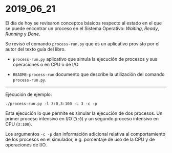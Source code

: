 # 2019_06_21

El día de hoy se revisaron conceptos básicos respecto al estado en el que se puede encontrar un proceso en el Sistema Operativo: *Waiting*, *Ready*, *Running* y *Done*.

Se revisó el comando `process-run.py` que es un aplicativo provisto por el autor del texto guía del libro.

* `process-run.py` aplicativo que simula la ejecución de procesos y sus operaciones o en CPU o de I/O

* `README-process-run` documento que describe la utilización del comando `process-run.py`.

---

Ejecución de ejemplo:

```
./process-run.py -l 3:0,3:100 -L 3 -c -p
```

Esta ejecución lo que permite es simular la ejecución de dos procesos. Un primer proceso intensivo en I/O (`3:0`) y un segundo proceso intensivo en CPU (`3:100`).

Los argumentos `-c -p` dan información adicional relativa al comportamiento de los procesos en el simulador, e.g. porcentaje de uso de la CPU y de operaciones de I/O.
